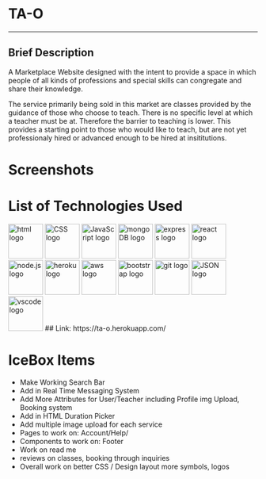 # **TA-O** 

---

## Brief Description
A Marketplace Website designed with the intent to provide a space in which people of all kinds of professions and special skills can congregate and share their knowledge. 

The service primarily being sold in this market are classes provided by the guidance of those who choose to teach. There is no specific level at which a teacher must be at. Therefore the barrier to teaching is lower. This provides a starting point to those who would like to teach, but are not yet professionaly hired or advanced enough to be hired at insititutions.

# Screenshots

# List of Technologies Used

<img src="https://svgshare.com/i/tAG.svg" alt="html logo" style="width:70px;"/>
<img src="https://svgshare.com/i/tAa.svg" alt="CSS logo" style="width:70px;"/>
<img src="https://svgshare.com/i/tA4.svg" alt="JavaScript logo" style="width:70px;"/>


<img src="https://svgshare.com/i/t7o.svg" alt="mongoDB logo" style="width:70px;"/>
<img src="https://upload.wikimedia.org/wikipedia/commons/6/64/Expressjs.png" alt="express logo" style="width:70px;"/>
<img src="https://svgshare.com/i/t8M.svg" alt="react logo" style="width:70px;"/>
<img src="https://svgshare.com/i/tAc.svg" alt="node.js logo" style="width:70px;"/>

<img src="https://svgshare.com/i/tAb.svg" alt="heroku logo" style="width:70px;"/>
<img src="https://svgshare.com/i/t8L.svg" alt="aws logo" style="width:70px;"/>
<img src="https://svgshare.com/i/tAk.svg" alt="bootstrap logo" style="width:70px;"/>
<img src="https://svgshare.com/i/tAF.svg" alt="git logo" style="width:70px;"/>
<img src="https://svgshare.com/i/t9F.svg" alt="JSON logo" style="width:70px;"/>
<img src="https://svgshare.com/i/t8e.svg" alt="vscode logo" style="width:70px;"/>
## Link: https://ta-o.herokuapp.com/

# IceBox Items
* Make Working Search Bar
* Add in Real Time Messaging System
* Add More Attributes for User/Teacher including Profile img Upload, Booking system
* Add in HTML Duration Picker
* Add  multiple image upload for each service
* Pages to work on: Account/Help/ 
* Components to work on: Footer
* Work on read me
* reviews on classes, booking through inquiries
* Overall work on better CSS / Design layout more symbols, logos
